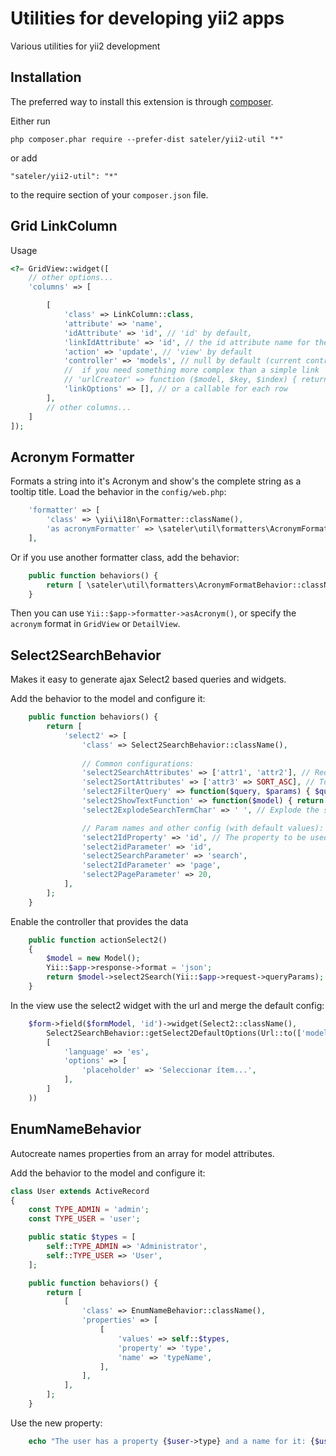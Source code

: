 Utilities for developing yii2 apps
==================================
Various utilities for yii2 development

Installation
------------

The preferred way to install this extension is through [composer](http://getcomposer.org/download/).

Either run

```
php composer.phar require --prefer-dist sateler/yii2-util "*"
```

or add

```
"sateler/yii2-util": "*"
```

to the require section of your `composer.json` file.


Grid LinkColumn
-----

Usage

```php
<?= GridView::widget([
    // other options...
    'columns' => [

        [
            'class' => LinkColumn::class,
            'attribute' => 'name',
            'idAttribute' => 'id', // 'id' by default,
            'linkIdAttribute' => 'id', // the id attribute name for the generated link url, 'id' by default (...?id=...)
            'action' => 'update', // 'view' by default
            'controller' => 'models', // null by default (current controller)
            //  if you need something more complex than a simple link
            // 'urlCreator' => function ($model, $key, $index) { return ['controller/action', 'id' => $model->id]; }
            'linkOptions' => [], // or a callable for each row
        ],
        // other columns...
    ]
]);
```

Acronym Formatter
-----

Formats a string into it's Acronym and show's the complete string as a tooltip title.
Load the behavior in the `config/web.php`:

```php
    'formatter' => [
        'class' => \yii\i18n\Formatter::className(),
        'as acronymFormatter' => \sateler\util\formatters\AcronymFormatBehavior::className(),
    ],
```

Or if you use another formatter class, add the behavior:

```php
    public function behaviors() {
        return [ \sateler\util\formatters\AcronymFormatBehavior::className() ];
    }
```

Then you can use `Yii::$app->formatter->asAcronym()`, or specify the `acronym` format in `GridView` or `DetailView`.

Select2SearchBehavior
-----
Makes it easy to generate ajax Select2 based queries and widgets.

Add the behavior to the model and configure it:

```php
    public function behaviors() {
        return [
            'select2' => [
                'class' => Select2SearchBehavior::className(),
                
                // Common configurations:
                'select2SearchAttributes' => ['attr1', 'attr2'], // Required. These are the attributes that will be searched
                'select2SortAttributes' => ['attr3' => SORT_ASC], // To sort the results. Defaults to ['id' => SORT_ASC].
                'select2FilterQuery' => function($query, $params) { $query->joinWith(['other_table'])->andWhere(['attr4' => 'constant']); }, // To modify the query. Defaults to null
                'select2ShowTextFunction' => function($model) { return "{$model->attr1} / ({$model->attr2})"; }, // To build the text property. Defaults to implode the search attributes.
                'select2ExplodeSearchTermChar' => ' ', // Explode the search query using this chars, false to disable. Defaults to ' '.

                // Param names and other config (with default values):
                'select2IdProperty' => 'id', // The property to be used as id
                'select2idParameter' => 'id',
                'select2SearchParameter' => 'search',
                'select2IdParameter' => 'page',
                'select2PageParameter' => 20,
            ],
        ];
    }
```

Enable the controller that provides the data

```php
    public function actionSelect2()
    {
        $model = new Model();
        Yii::$app->response->format = 'json';
        return $model->select2Search(Yii::$app->request->queryParams);
    }
```

In the view use the select2 widget with the url and merge the default config:

```php
    $form->field($formModel, 'id')->widget(Select2::className(), 
        Select2SearchBehavior::getSelect2DefaultOptions(Url::to(['model-controller/select2']),
        [
            'language' => 'es',
            'options' => [
                'placeholder' => 'Seleccionar ítem...',
            ],
        ]
    ))
```

EnumNameBehavior
-----
Autocreate names properties from an array for model attributes.

Add the behavior to the model and configure it:

```php
class User extends ActiveRecord
{
    const TYPE_ADMIN = 'admin';
    const TYPE_USER = 'user';

    public static $types = [
        self::TYPE_ADMIN => 'Administrator',
        self::TYPE_USER => 'User',
    ];

    public function behaviors() {
        return [
            [
                'class' => EnumNameBehavior::className(),
                'properties' => [
                    [
                        'values' => self::$types,
                        'property' => 'type',
                        'name' => 'typeName',
                    ],
                ],
            ],
        ];
    }
```

Use the new property:
```php
    echo "The user has a property {$user->type} and a name for it: {$user->typeName}";
```
